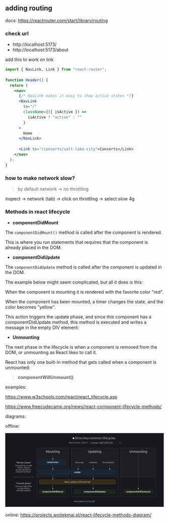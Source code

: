 ## adding routing

docs: https://reactrouter.com/start/library/routing


### check url
- http://localhost:5173/
- http://localhost:5173/about

add this to work on link

``` jsx
import { NavLink, Link } from "react-router";

function Header() {
  return (
    <nav>
      {/* NavLink makes it easy to show active states */}
      <NavLink
        to="/"
        className={({ isActive }) =>
          isActive ? "active" : ""
        }
      >
        Home
      </NavLink>

      <Link to="/concerts/salt-lake-city">Concerts</Link>
    </nav>
  );
}

```

### how to make network slow?

> by default network -> no throttling

inspect -> network (tab) -> click on throttling -> select slow 4g


### Methods in react lifecycle

- **componentDidMount**

The `componentDidMount()` method is called after the component is rendered.

This is where you run statements that requires that the component is already placed in the DOM.

- **componentDidUpdate**

The `componentDidUpdate` method is called after the component is updated in the DOM.

The example below might seem complicated, but all it does is this:

When the component is mounting it is rendered with the favorite color "red".

When the component has been mounted, a timer changes the state, and the color becomes "yellow".

This action triggers the update phase, and since this component has a componentDidUpdate method, this method is executed and writes a message in the empty DIV element:

- **Unmounting**

The next phase in the lifecycle is when a component is removed from the DOM, or unmounting as React likes to call it.

React has only one built-in method that gets called when a component is unmounted:

> **componentWillUnmount()**

examples: 

https://www.w3schools.com/react/react_lifecycle.asp

https://www.freecodecamp.org/news/react-component-lifecycle-methods/

diagrams:

offline: 

![react component lifecycle](./img/react_component_lifecycle.png)

online: https://projects.wojtekmaj.pl/react-lifecycle-methods-diagram/
